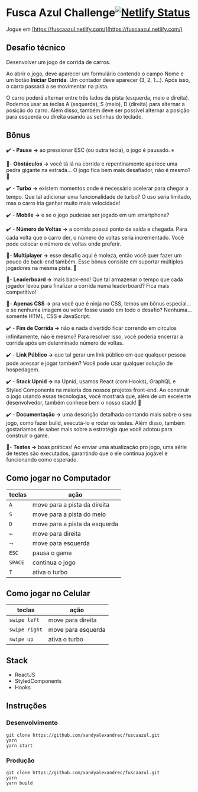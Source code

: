 # Fusca Azul Challenge[![Netlify Status](https://api.netlify.com/api/v1/badges/573ec100-e387-45b7-aa91-a2907a46a3cd/deploy-status)](https://app.netlify.com/sites/fuscaazul/deploys)

Jogue em [https://fuscaazul.netlify.com/](https://fuscaazul.netlify.com/)

## Desafio técnico

Desenvolver um jogo de corrida de carros.

Ao abrir o jogo, deve aparecer um formulário contendo o campo Nome e um botão **Iniciar Corrida**. Um contador deve aparecer (3, 2, 1...). Após isso, o carro passará a se movimentar na pista.

O carro poderá alternar entre três lados da pista (esquerda, meio e direita). Podemos usar as teclas A (esquerda), S (meio), D (direita) para alternar a posição do carro. Além disso, também deve ser possível alternar a posição para esquerda ou direita usando as setinhas do teclado.

## Bônus

✔️ - **Pause** **→** ao pressionar ESC (ou outra tecla), o jogo é pausado. ⏸

🚫- **Obstáculos** **→** você tá lá na corrida e repentinamente aparece uma pedra gigante na estrada... O jogo fica bem mais desafiador, não é mesmo? 🤯

✔️ - **Turbo** **→** existem momentos onde é necessário acelerar para chegar a tempo. Que tal adicionar uma funcionalidade de turbo? O uso seria limitado, mas o carro iria ganhar muito mais velocidade!

✔️ - **Mobile** **→** e se o jogo pudesse ser jogado em um smartphone?

✔️ - **Número de Voltas** **→** a corrida possui ponto de saída e chegada. Para cada volta que o carro der, o número de voltas seria incrementado. Você pode colocar o número de voltas onde preferir.

🚫- **Multiplayer →** esse desafio aqui é moleza, então você quer fazer um pouco de back-end também. Esse bônus consiste em suportar múltiplos jogadores na mesma pista. 👀

🚫- **Leaderboard →** mais back-end! Que tal armazenar o tempo que cada jogador levou para finalizar a corrida numa leaderboard? Fica mais competitivo!

🚫- **Apenas CSS →** pra você que é ninja no CSS, temos um bônus especial... e se nenhuma imagem ou vetor fosse usado em todo o desafio? Nenhuma... somente HTML, CSS e JavaScript.

✔️ - **Fim de Corrida →** não é nada divertido ficar correndo em círculos infinitamente, não é mesmo? Para resolver isso, você poderia encerrar a corrida após um determinado número de voltas.

✔️ - **Link Público →** que tal gerar um link público em que qualquer pessoa pode acessar e jogar também? Você pode usar qualquer solução de hospedagem.

✔️ - **Stack Upnid →** na Upnid, usamos React (com Hooks), GraphQL e Styled Components na maioria dos nossos projetos front-end. Ao construir o jogo usando essas tecnologias, você mostrará que, além de um excelente desenvolvedor, também conhece bem o nosso stack! 🙂

✔️ - **Documentação →** uma descrição detalhada contando mais sobre o seu jogo, como fazer build, executá-lo e rodar os testes. Além disso, também gostaríamos de saber mais sobre a estratégia que você adotou para construir o game.

🚫- **Testes →** boas práticas! Ao enviar uma atualização pro jogo, uma série de testes são executados, garantindo que o ele continua jogável e funcionando como esperado.

## Como jogar no Computador

|  teclas   | ação                          |
|-----------|-------------------------------|
|`A`        | move para a pista da direita  |
|`S`        | move para a pista do meio     |
|`D`        | move para a pista da esquerda |
|`⭠`        | move para direita             |
|`⭢`        | move para esquerda            |
|`ESC`      | pausa o game                  |
|`SPACE`    | continua o jogo               |
|`T`        | ativa o turbo                 |

## Como jogar no Celular

|  teclas      | ação                          |
|--------------|-------------------------------|
|`swipe left ` | move para direita             |
|`swipe right` | move para esquerda            |
|`swipe up`    | ativa o turbo                 |

## Stack

- ReactJS
- StyledComponents
- Hooks

## Instruções

### Desenvolvimento

```terminal
git clone https://github.com/xandyalexandrec/fuscaazul.git
yarn
yarn start
```

### Produção

```terminal
git clone https://github.com/xandyalexandrec/fuscaazul.git
yarn
yarn build
```

